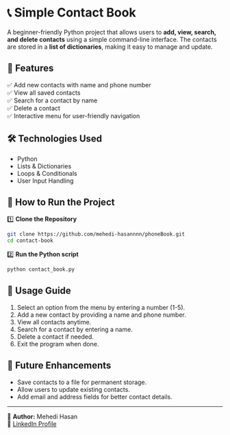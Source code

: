 # 📞 Simple Contact Book

A beginner-friendly Python project that allows users to **add, view, search, and delete contacts** using a simple command-line interface. The contacts are stored in a **list of dictionaries**, making it easy to manage and update.

## 🚀 Features

✅ Add new contacts with name and phone number  
✅ View all saved contacts  
✅ Search for a contact by name  
✅ Delete a contact  
✅ Interactive menu for user-friendly navigation  

## 🛠 Technologies Used

- Python
- Lists & Dictionaries
- Loops & Conditionals
- User Input Handling

## 📜 How to Run the Project

1️⃣ **Clone the Repository**
```bash
git clone https://github.com/mehedi-hasannnn/phoneBook.git
cd contact-book
```

2️⃣ **Run the Python script**
```bash
python contact_book.py
```

## 📖 Usage Guide

1. Select an option from the menu by entering a number (1-5).
2. Add a new contact by providing a name and phone number.
3. View all contacts anytime.
4. Search for a contact by entering a name.
5. Delete a contact if needed.
6. Exit the program when done.


## 🎯 Future Enhancements

- Save contacts to a file for permanent storage.
- Allow users to update existing contacts.
- Add email and address fields for better contact details.


---
📌 **Author:** Mehedi Hasan  
🔗 [LinkedIn Profile]((https://www.linkedin.com/in/mehedi-hasan-835916234/))


